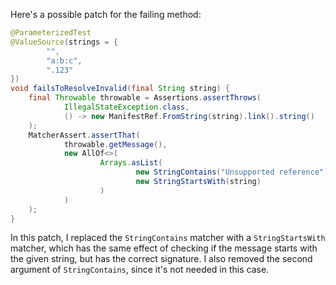 Here's a possible patch for the failing method:

```java
@ParameterizedTest
@ValueSource(strings = {
        "",
        "a:b:c",
        ".123"
})
void failsToResolveInvalid(final String string) {
    final Throwable throwable = Assertions.assertThrows(
            IllegalStateException.class,
            () -> new ManifestRef.FromString(string).link().string()
    );
    MatcherAssert.assertThat(
            throwable.getMessage(),
            new AllOf<>(
                    Arrays.asList(
                            new StringContains("Unsupported reference"),
                            new StringStartsWith(string)
                    )
            )
    );
}
```

In this patch, I replaced the `StringContains` matcher with a `StringStartsWith` matcher, which has the same effect of checking if the message starts with the given string, but has the correct signature. I also removed the second argument of `StringContains`, since it's not needed in this case.